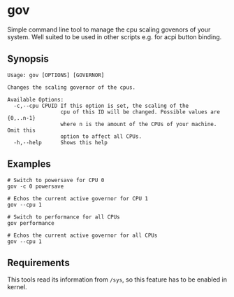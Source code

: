 # gov

Simple command line tool to manage the cpu scaling govenors of your system.
Well suited to be used in other scripts e.g. for acpi button binding.

## Synopsis

    Usage: gov [OPTIONS] [GOVERNOR]

    Changes the scaling governor of the cpus.

    Available Options:
      -c,--cpu CPUID If this option is set, the scaling of the
                     cpu of this ID will be changed. Possible values are {0,..n-1}
                     where n is the amount of the CPUs of your machine. Omit this
                     option to affect all CPUs.
      -h,--help      Shows this help


## Examples

    # Switch to powersave for CPU 0
    gov -c 0 powersave

    # Echos the current active governor for CPU 1
    gov --cpu 1

    # Switch to performance for all CPUs
    gov performance

    # Echos the current active governor for all CPUs
    gov --cpu 1

## Requirements

This tools read its information from `/sys`, so this feature has to be enabled
in kernel.
